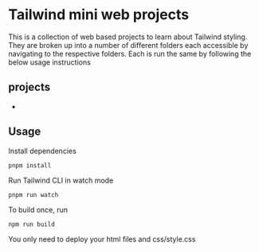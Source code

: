 # Tailwind mini web projects

This is a collection of web based projects to learn about Tailwind styling. They are broken up into a number of different folders each accessible by navigating to the respective folders. Each is run the same by following the below usage instructions

## projects

- 

## Usage

Install dependencies

```
pnpm install
```

Run Tailwind CLI in watch mode

```
pnpm run watch
```

To build once, run

```
npm run build
```

You only need to deploy your html files and css/style.css



